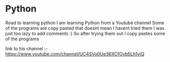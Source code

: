 # Python
Road to learning python
I am learning Python from a Youtube channel
Some of the programs are copy pasted that doesnt mean I havent tried them I was just too lazy to add comments :)
So after trying them out I copy pastes some of the programs 

link to his channel :- https://www.youtube.com/channel/UC4SVo0Ue36XCfOyb5Lh1viQ
